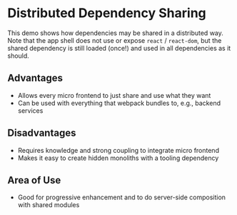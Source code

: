 # Distributed Dependency Sharing

This demo shows how dependencies may be shared in a distributed way. Note that the app shell does not use or expose `react` / `react-dom`, but the shared dependency is still loaded (once!) and used in all dependencies as it should.

## Advantages

* Allows every micro frontend to just share and use what they want
* Can be used with everything that webpack bundles to, e.g., backend services

## Disadvantages

* Requires knowledge and strong coupling to integrate micro frontend
* Makes it easy to create hidden monoliths with a tooling dependency

## Area of Use

* Good for progressive enhancement and to do server-side composition with shared modules
